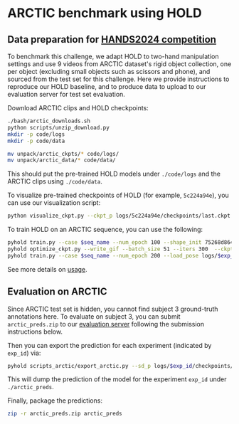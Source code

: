 # ARCTIC benchmark using HOLD

## Data preparation for [HANDS2024 competition](https://hands-workshop.org/challenge2024.html#challenge2)

To benchmark this challenge, we adapt HOLD to two-hand manipulation settings and use 9 videos from ARCTIC dataset's rigid object collection, one per object (excluding small objects such as scissors and phone), and sourced from the test set for this challenge. Here we provide instructions to reproduce our HOLD baseline, and to produce data to upload to our evaluation server for test set evaluation.

Download ARCTIC clips and HOLD checkpoints:

```bash
./bash/arctic_downloads.sh
python scripts/unzip_download.py
mkdir -p code/logs
mkdir -p code/data

mv unpack/arctic_ckpts/* code/logs/
mv unpack/arctic_data/* code/data/
```

This should put the pre-trained HOLD models under `./code/logs` and the ARCTIC clips using `./code/data`.

To visualize pre-trained checkpoints of HOLD (for example, `5c224a94e`), you can use our visualization script:

```bash
python visualize_ckpt.py --ckpt_p logs/5c224a94e/checkpoints/last.ckpt --ours
```

To train HOLD on an ARCTIC sequence, you can use the following:

```bash
pyhold train.py --case $seq_name --num_epoch 100 --shape_init 75268d864 # this yield exp_id 
pyhold optimize_ckpt.py --write_gif --batch_size 51 --iters 300  --ckpt_p logs/$exp_id/checkpoints/last.ckpt
pyhold train.py --case $seq_name --num_epoch 200 --load_pose logs/$exp_id/checkpoints/last.pose_ref --shape_init 75268d864 # this yield another exp_id
```

See more details on [usage](docs/usage.md).


## Evaluation on ARCTIC

Since ARCTIC test set is hidden, you cannot find subject 3 ground-truth annotations here. To evaluate on subject 3, you can submit `arctic_preds.zip` to our [evaluation server](https://arctic-leaderboard.is.tuebingen.mpg.de/) following the submission instructions below. 

Then you can export the prediction for each experiment (indicated by `exp_id`) via:

```bash
pyhold scripts_arctic/export_arctic.py --sd_p logs/$exp_id/checkpoints/last.ckpt
```

This will dump the prediction of the model for the experiment `exp_id` under `./arctic_preds`. 

Finally, package the predictions:

```bash
zip -r arctic_preds.zip arctic_preds
```

